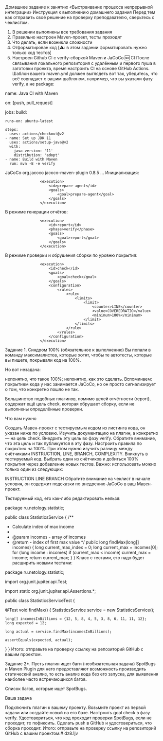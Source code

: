 Домашнее задание к занятию «Выстраивание процесса непрерывной интеграции»
Инструкция к выполнению домашнего задания
Перед тем как отправить своё решение на проверку преподавателю, сверьтесь с чеклистом.

1. В решении выполнены все требования задания
2. Правильно настроен Maven-проект, тесты проходят
3. Что делать, если возникли сложности
4. Отформатирован код [⚠️: в этом задании форматировать нужно только код тестов]
5. Настроен Github CI с verify-сборкой Maven и JaCoCo 🆕
CI
После связывания локального репозитория с удалённым и первого пуша в заготовки проекта, время настроить CI на основе GitHub Actions. Шаблон вашего maven.yml должен выглядеть вот так, убедитесь, что всё совпадает с вашим шаблоном, например, что вы указали фазу verify, а не package:

name: Java CI with Maven

on: [push, pull_request]

jobs:
  build:

    runs-on: ubuntu-latest

    steps:
    - uses: actions/checkout@v2
    - name: Set up JDK 11
      uses: actions/setup-java@v2
      with:
        java-version: '11'
        distribution: 'adopt'
    - name: Build with Maven
      run: mvn -B -e verify
JaCoCo
            <plugin>
                <groupId>org.jacoco</groupId>
                <artifactId>jacoco-maven-plugin</artifactId>
                <version>0.8.5</version>
                ...
Инициализация:

                    <execution>
                        <id>prepare-agent</id>
                        <goals>
                            <goal>prepare-agent</goal>
                        </goals>
                    </execution>
В режиме генерации отчётов:

                    <execution>
                        <id>report</id>
                        <phase>verify</phase>
                        <goals>
                            <goal>report</goal>
                        </goals>
                    </execution>
В режиме проверки и обрушения сборки по уровню покрытия:

                    <execution>
                        <id>check</id>
                        <goals>
                            <goal>check</goal>
                        </goals>
                        <configuration>
                            <rules>
                                <rule>
                                    <limits>
                                        <limit>
                                            <counter>LINE</counter>
                                            <value>COVEREDRATIO</value>
                                            <minimum>100%</minimum>
                                        </limit>
                                    </limits>
                                </rule>
                            </rules>
                        </configuration>
                    </execution>
Задание 1. Синдром 100% (обязательное к выполнению)
Вы попали в команду максималистов, которые хотят, чтобы те автотесты, которые вы пишете, покрывали код на 100%.

Но вот незадача:

непонятно, что такое 100%;
непонятно, как это сделать.
Вспоминаем: покрытием кода у нас занимается JaCoCo, но он просто сигнализирует о том, что конкретно пошло не так.

Большинство подобных плагинов, помимо целей отчётности (report), содержат ещё цель check, которая обрушает сборку, если не выполнены определённые проверки.

Что вам нужно

Создать Мавен-проект с тестируемым кодом из листинга кода, он указан ниже по условию.
Изучить документацию на плагин, а конкретно — на цель check.
Внедрить эту цель во фазу verify. Обратите внимание, что эта цель и так публикуется в эту фазу.
Настроить правила по покрытию на 100%. При этом нужно изучить разницу между счётчиками INSTRUCTION, LINE, BRANCH, COMPLEXITY.
Вникнуть в тестируемый код.
Выбрать один из счётчиков и добиться 100% покрытия через добавление новых тестов.
Важно: использовать можно только один из следующих:

INSTRUCTION
LINE
BRANCH
Обратите внимание на чеклист в начале условия, он содержит подсказки по внедрению JaCoCo в ваш Мавен-проект.

Тестируемый код, его как-либо редактировать нельзя:

package ru.netology.statistic;

public class StatisticsService {
  /**
   * Calculate index of max income
   *
   * @param incomes - array of incomes
   * @return - index of first max value
   */
  public long findMax(long[] incomes) {
    long current_max_index = 0;
    long current_max = incomes[0];
    for (long income : incomes)
      if (current_max < income)
        current_max = income;
        return current_max;
  }
}
Класс с тестами, его надо будет расширить новыми тестами:

package ru.netology.statistic;

import org.junit.jupiter.api.Test;

import static org.junit.jupiter.api.Assertions.*;

public class StatisticsServiceTest {

  @Test
  void findMax() {
    StatisticsService service = new StatisticsService();

    long[] incomesInBillions = {12, 5, 8, 4, 5, 3, 8, 6, 11, 11, 12};
    long expected = 12;

    long actual = service.findMax(incomesInBillions);

    assertEquals(expected, actual);
  }
}
Итого: отправьте на проверку ссылку на репозиторий GitHub с вашим проектом.

Задание 2*. Пусть плагин ищет баги (необязательная задача)
SpotBugs и Maven Plugin для него предоставляют возможность производить статический анализ, то есть анализ кода без его запуска, для выявления наиболее часто встречающихся багов.

Список багов, которые ищет SpotBugs.

Ваша задача

Подключить плагин к вашему проекту. Возьмите проект из первой задачи или создайте новый на его базе.
Настроить goal check в фазу verify.
Удостовериться, что код проходит проверки SpotBugs, если не проходит, то пофиксить.
Сделать push в GitHub и удостовериться, что сборка проходит.
Итого: отправьте на проверку ссылку на репозиторий GitHub с вашим проектом.# dz8.1jv
